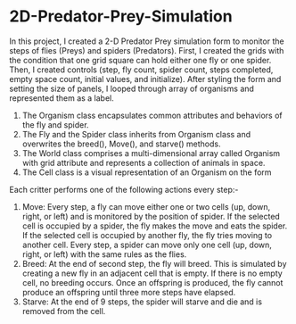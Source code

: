 # 2D-Predator-Prey-Simulation
In this project, I created a 2-D Predator Prey simulation form to monitor the steps of flies (Preys) and spiders (Predators). First, I created the grids with the condition that one grid square can hold either one fly or one spider. Then, I created controls (step, fly count, spider count, steps completed, empty space count, initial values, and initialize). After styling the form and setting the size of panels, I looped through array of organisms and represented them as a label. 

1. The Organism class encapsulates common attributes and behaviors of the fly and spider. 
2. The Fly and the Spider class inherits from Organism class and overwrites the breed(), Move(), and starve() methods. 
3. The World class comprises a multi-dimensional array called Organism with grid attribute and represents a collection of animals in space.
4. The Cell class is a visual representation of an Organism on the form

Each critter performs one of the following actions every step:-

1. Move: Every step, a fly can move either one or two cells (up, down, right, or left) and is monitored by the position of spider. If the selected cell is occupied by a spider, the fly makes the move and eats the spider. If the selected cell is occupied by another fly, the fly tries moving to another cell. Every step, a spider can move only one cell (up, down, right, or left) with the same rules as the flies.
2. Breed: At the end of second step, the fly will breed. This is simulated by creating a new fly in an adjacent cell that is empty. If there is no empty cell, no breeding occurs. Once an offspring is produced, the fly cannot produce an offspring until three more steps have elapsed.
3. Starve: At the end of 9 steps, the spider will starve and die and is removed from the cell.



